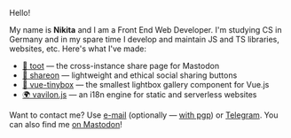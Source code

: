 Hello!

My name is **Nikita** and I am a Front End Web Developer. I'm studying CS in Germany and in my spare time I develop and maintain JS and TS libraries, websites, etc. Here's what I've made:

* [🐘 toot](https://toot.karamoff.dev/) — the cross-instance share page for Mastodon
* [📯 shareon](https://shareon.js.org/) — lightweight and ethical social sharing buttons
* [🌌 vue-tinybox](https://os.karamoff.dev/vue-tinybox) — the smallest lightbox gallery component for Vue.js
* [🌍 vavilon.js](https://vavilon.js.org/) — an i18n engine for static and serverless websites

Want to contact me? Use [e-mail](mailto:github@karamoff.dev) (optionally — [with pgp](https://github.com/NickKaramoff/pgp)) or [Telegram](https://t.me/NickKaramoff). You can also find me <a rel="me" href="https://fosstodon.org/@NickKaramoff">on Mastodon</a>!
